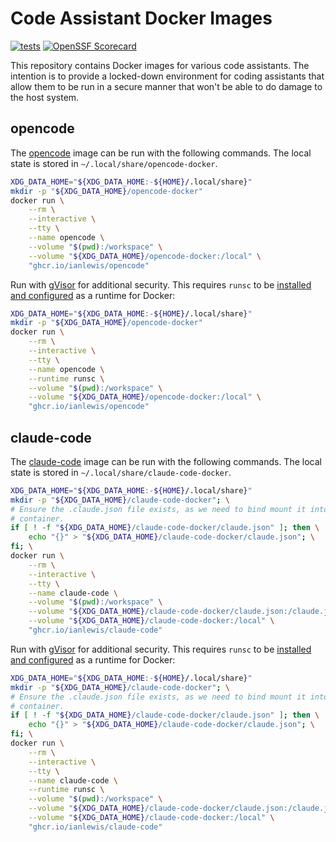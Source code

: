 # Code Assistant Docker Images

[![tests](https://github.com/ianlewis/coding-assistant-docker-images/actions/workflows/pre-submit.units.yml/badge.svg)](https://github.com/ianlewis/coding-assistant-docker-images/actions/workflows/pre-submit.units.yml)
[![OpenSSF Scorecard](https://api.securityscorecards.dev/projects/github.com/ianlewis/coding-assistant-docker-images/badge)](https://securityscorecards.dev/viewer/?uri=github.com%2Fianlewis%2Fcoding-assistant-docker-images)

This repository contains Docker images for various code assistants. The
intention is to provide a locked-down environment for coding assistants that
allow them to be run in a secure manner that won't be able to do damage to the
host system.

## opencode

The [opencode](https://github.com/sst/opencode) image can be run with the
following commands. The local state is stored in
`~/.local/share/opencode-docker`.

```bash
XDG_DATA_HOME="${XDG_DATA_HOME:-${HOME}/.local/share}"
mkdir -p "${XDG_DATA_HOME}/opencode-docker"
docker run \
    --rm \
    --interactive \
    --tty \
    --name opencode \
    --volume "$(pwd):/workspace" \
    --volume "${XDG_DATA_HOME}/opencode-docker:/local" \
    "ghcr.io/ianlewis/opencode"
```

Run with [gVisor](https://gvisor.dev/) for additional security. This requires
`runsc` to be [installed and
configured](https://gvisor.dev/docs/user_guide/install/) as a runtime for
Docker:

```bash
XDG_DATA_HOME="${XDG_DATA_HOME:-${HOME}/.local/share}"
mkdir -p "${XDG_DATA_HOME}/opencode-docker"
docker run \
    --rm \
    --interactive \
    --tty \
    --name opencode \
    --runtime runsc \
    --volume "$(pwd):/workspace" \
    --volume "${XDG_DATA_HOME}/opencode-docker:/local" \
    "ghcr.io/ianlewis/opencode"
```

## claude-code

The [claude-code](https://github.com/anthropics/claude-code) image can be run with the
following commands. The local state is stored in
`~/.local/share/claude-code-docker`.

```bash
XDG_DATA_HOME="${XDG_DATA_HOME:-${HOME}/.local/share}"
mkdir -p "${XDG_DATA_HOME}/claude-code-docker"; \
# Ensure the .claude.json file exists, as we need to bind mount it into the
# container.
if [ ! -f "${XDG_DATA_HOME}/claude-code-docker/claude.json" ]; then \
    echo "{}" > "${XDG_DATA_HOME}/claude-code-docker/claude.json"; \
fi; \
docker run \
    --rm \
    --interactive \
    --tty \
    --name claude-code \
    --volume "$(pwd):/workspace" \
    --volume "${XDG_DATA_HOME}/claude-code-docker/claude.json:/claude.json" \
    --volume "${XDG_DATA_HOME}/claude-code-docker:/local" \
    "ghcr.io/ianlewis/claude-code"
```

Run with [gVisor](https://gvisor.dev/) for additional security. This requires
`runsc` to be [installed and
configured](https://gvisor.dev/docs/user_guide/install/) as a runtime for
Docker:

```bash
XDG_DATA_HOME="${XDG_DATA_HOME:-${HOME}/.local/share}"
mkdir -p "${XDG_DATA_HOME}/claude-code-docker"; \
# Ensure the .claude.json file exists, as we need to bind mount it into the
# container.
if [ ! -f "${XDG_DATA_HOME}/claude-code-docker/claude.json" ]; then \
    echo "{}" > "${XDG_DATA_HOME}/claude-code-docker/claude.json"; \
fi; \
docker run \
    --rm \
    --interactive \
    --tty \
    --name claude-code \
    --runtime runsc \
    --volume "$(pwd):/workspace" \
    --volume "${XDG_DATA_HOME}/claude-code-docker/claude.json:/claude.json" \
    --volume "${XDG_DATA_HOME}/claude-code-docker:/local" \
    "ghcr.io/ianlewis/claude-code"
```
